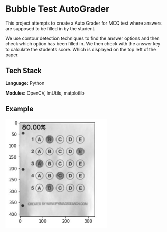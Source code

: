 ﻿
# Bubble Test AutoGrader

This project attempts to create a Auto Grader for MCQ test where answers are supposed to be filled in by the student.

We use contour detection techniques to find the answer options and then check which option has been filled in. We then check with the answer key to calculate the students score. Which is displayed on the top left of the paper.

## Tech Stack

**Language:** Python

**Modules:** OpenCV, ImUtils, matplotlib 


## Example
 ![Graded Test]( https://github.com/Nikhil-void/Computer-Vision-Projects/blob/main/Bubble%20Test%20Auto%20Grader/example.jpg)
